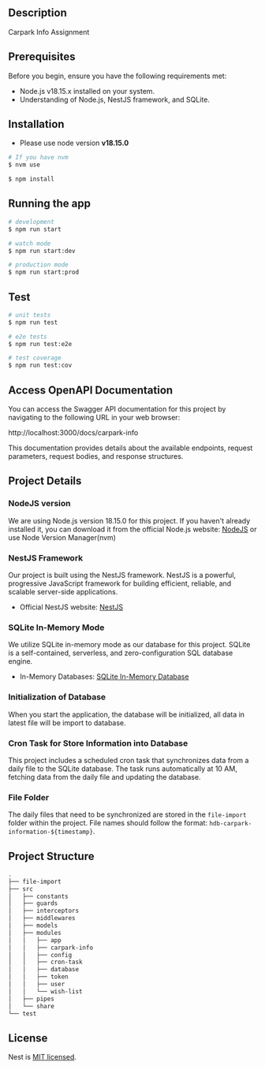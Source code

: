 ## Description

Carpark Info Assignment

## Prerequisites
Before you begin, ensure you have the following requirements met:

- Node.js v18.15.x installed on your system.
- Understanding of Node.js, NestJS framework, and SQLite.

## Installation
- Please use node version <b>v18.15.0</b>

```bash
# If you have nvm
$ nvm use 

$ npm install
```

## Running the app

```bash
# development
$ npm run start

# watch mode
$ npm run start:dev

# production mode
$ npm run start:prod
```

## Test

```bash
# unit tests
$ npm run test

# e2e tests
$ npm run test:e2e

# test coverage
$ npm run test:cov
```

## Access OpenAPI Documentation
You can access the Swagger API documentation for this project by navigating to the following URL in your web browser:

http://localhost:3000/docs/carpark-info

This documentation provides details about the available endpoints, request parameters, request bodies, and response structures.


## Project Details

### NodeJS version
We are using Node.js version 18.15.0 for this project. If you haven't already installed it, you can download it from the official Node.js website: [NodeJS](https://nodejs.org/en/download) or use Node Version Manager(nvm)

### NestJS Framework
Our project is built using the NestJS framework. NestJS is a powerful, progressive JavaScript framework for building efficient, reliable, and scalable server-side applications.
- Official NestJS website: [NestJS](https://nestjs.com/)

### SQLite In-Memory Mode
We utilize SQLite in-memory mode as our database for this project. SQLite is a self-contained, serverless, and zero-configuration SQL database engine.
- In-Memory Databases: [SQLite In-Memory Database](https://www.sqlite.org/inmemorydb.html)

### Initialization of Database
When you start the application, the database will be initialized, all data in latest file will be import to database.

### Cron Task for Store Information into Database
This project includes a scheduled cron task that synchronizes data from a daily file to the SQLite database. The task runs automatically at 10 AM, fetching data from the daily file and updating the database.

### File Folder
The daily files that need to be synchronized are stored in the `file-import` folder within the project. File names should follow the format: `hdb-carpark-information-${timestamp}`.

## Project Structure
```bash
.
├── file-import
├── src
│   ├── constants
│   ├── guards
│   ├── interceptors
│   ├── middlewares
│   ├── models
│   ├── modules
│   │   ├── app
│   │   ├── carpark-info
│   │   ├── config
│   │   ├── cron-task
│   │   ├── database
│   │   ├── token
│   │   ├── user
│   │   └── wish-list
│   ├── pipes
│   └── share
└── test
```

## License

Nest is [MIT licensed](LICENSE).
